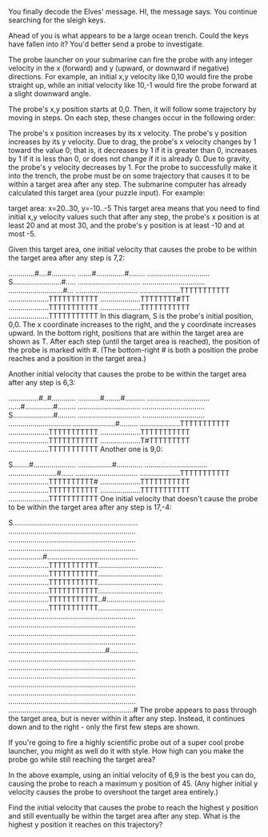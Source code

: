 You finally decode the Elves' message. HI, the message says. You continue searching for the sleigh keys.

Ahead of you is what appears to be a large ocean trench. Could the keys have fallen into it? You'd better send a probe to investigate.

The probe launcher on your submarine can fire the probe with any integer velocity in the x (forward) and y (upward, or downward if negative) directions. For example, an initial x,y velocity like 0,10 would fire the probe straight up, while an initial velocity like 10,-1 would fire the probe forward at a slight downward angle.

The probe's x,y position starts at 0,0. Then, it will follow some trajectory by moving in steps. On each step, these changes occur in the following order:

The probe's x position increases by its x velocity.
The probe's y position increases by its y velocity.
Due to drag, the probe's x velocity changes by 1 toward the value 0; that is, it decreases by 1 if it is greater than 0, increases by 1 if it is less than 0, or does not change if it is already 0.
Due to gravity, the probe's y velocity decreases by 1.
For the probe to successfully make it into the trench, the probe must be on some trajectory that causes it to be within a target area after any step. The submarine computer has already calculated this target area (your puzzle input). For example:

target area: x=20..30, y=-10..-5
This target area means that you need to find initial x,y velocity values such that after any step, the probe's x position is at least 20 and at most 30, and the probe's y position is at least -10 and at most -5.

Given this target area, one initial velocity that causes the probe to be within the target area after any step is 7,2:

.............#....#............
.......#..............#........
...............................
S........................#.....
...............................
...............................
...........................#...
...............................
....................TTTTTTTTTTT
....................TTTTTTTTTTT
....................TTTTTTTT#TT
....................TTTTTTTTTTT
....................TTTTTTTTTTT
....................TTTTTTTTTTT
In this diagram, S is the probe's initial position, 0,0. The x coordinate increases to the right, and the y coordinate increases upward. In the bottom right, positions that are within the target area are shown as T. After each step (until the target area is reached), the position of the probe is marked with #. (The bottom-right # is both a position the probe reaches and a position in the target area.)

Another initial velocity that causes the probe to be within the target area after any step is 6,3:

...............#..#............
...........#........#..........
...............................
......#..............#.........
...............................
...............................
S....................#.........
...............................
...............................
...............................
.....................#.........
....................TTTTTTTTTTT
....................TTTTTTTTTTT
....................TTTTTTTTTTT
....................TTTTTTTTTTT
....................T#TTTTTTTTT
....................TTTTTTTTTTT
Another one is 9,0:

S........#.....................
.................#.............
...............................
........................#......
...............................
....................TTTTTTTTTTT
....................TTTTTTTTTT#
....................TTTTTTTTTTT
....................TTTTTTTTTTT
....................TTTTTTTTTTT
....................TTTTTTTTTTT
One initial velocity that doesn't cause the probe to be within the target area after any step is 17,-4:

S..............................................................
...............................................................
...............................................................
...............................................................
.................#.............................................
....................TTTTTTTTTTT................................
....................TTTTTTTTTTT................................
....................TTTTTTTTTTT................................
....................TTTTTTTTTTT................................
....................TTTTTTTTTTT..#.............................
....................TTTTTTTTTTT................................
...............................................................
...............................................................
...............................................................
...............................................................
................................................#..............
...............................................................
...............................................................
...............................................................
...............................................................
...............................................................
...............................................................
..............................................................#
The probe appears to pass through the target area, but is never within it after any step. Instead, it continues down and to the right - only the first few steps are shown.

If you're going to fire a highly scientific probe out of a super cool probe launcher, you might as well do it with style. How high can you make the probe go while still reaching the target area?

In the above example, using an initial velocity of 6,9 is the best you can do, causing the probe to reach a maximum y position of 45. (Any higher initial y velocity causes the probe to overshoot the target area entirely.)

Find the initial velocity that causes the probe to reach the highest y position and still eventually be within the target area after any step. What is the highest y position it reaches on this trajectory?